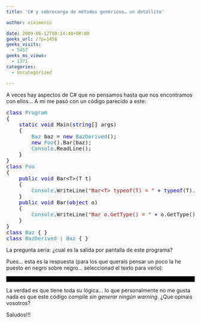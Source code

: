 ```yaml
---
title: 'C# y sobrecarga de métodos genéricos… un detallito'

author: eiximenis

date: 2009-06-12T09:14:40+00:00
geeks_url: /?p=1456
geeks_visits:
  - 5457
geeks_ms_views:
  - 1371
categories:
  - Uncategorized

---
```

A veces hay aspectos de C# que no pensamos hasta que nos encontramos con ellos… A mi me pasó con un código parecido a este:

<!--more-->

<pre class="code"><span style="color: blue">class </span><span style="color: #2b91af">Program
</span>{
    <span style="color: blue">static void </span>Main(<span style="color: blue">string</span>[] args)
    {
        <span style="color: #2b91af">Baz </span>baz = <span style="color: blue">new </span><span style="color: #2b91af">BazDerived</span>();
        <span style="color: blue">new </span><span style="color: #2b91af">Foo</span>().Bar(baz);
        <span style="color: #2b91af">Console</span>.ReadLine();
    }
}
<span style="color: blue">class </span><span style="color: #2b91af">Foo
</span>{
    <span style="color: blue">public void </span>Bar&lt;T&gt;(T t)
    {
        <span style="color: #2b91af">Console</span>.WriteLine(<span style="color: #a31515">"Bar&lt;T&gt; typeof(T) = " </span>+ <span style="color: blue">typeof</span>(T).Name);
    }
    <span style="color: blue">public void </span>Bar(<span style="color: blue">object </span>o)
    {
        <span style="color: #2b91af">Console</span>.WriteLine(<span style="color: #a31515">"Bar o.GetType() = " </span>+ o.GetType().Name);
    }
}
<span style="color: blue">class </span><span style="color: #2b91af">Baz </span>{ }
<span style="color: blue">class </span><span style="color: #2b91af">BazDerived </span>: <span style="color: #2b91af">Baz </span>{ }</pre>

[][1]

La pregunta seria: ¿cual es la salida por pantalla de este programa?

Pues… esta es la respuesta (para los que querais pensar un poco la he puesto en negro sobre negro… seleccionad el texto para verlo):</p> 

<div style="background-color: black">
  <font color="#000000" size="2" face="Courier New">Bar<T> typeof(T) = Baz</font>
</div></p> 

La verdad es que tiene toda su lógica… lo que personalmente no me gusta nada es que este código compile _sin generar ningún warning_. ¿Que opinais vosotros?

Saludos!!!

 [1]: http://11011.net/software/vspaste